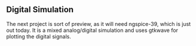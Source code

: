 ## Digital Simulation
The next project is sort of preview, as it will need ngspice-39, which is just out today. It is a mixed analog/digital simulation and uses gtkwave for plotting the digital signals.

